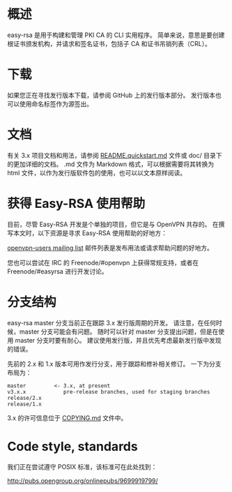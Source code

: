 # 概述

easy-rsa 是用于构建和管理 PKI CA 的 CLI 实用程序。 简单来说，意思是要创建根证书颁发机构，并请求和签名证书，包括子 CA 和证书吊销列表（CRL）。

# 下载

如果您正在寻找发行版本下载，请参阅 GitHub 上的发行版本部分。 发行版本也可以使用命名标签作为源签出。

# 文档

有关 3.x 项目文档和用法，请参阅 [README.quickstart.md](README.quickstart.md) 文件或 doc/ 目录下的更加详细的文档。 .md 文件为 Markdown 格式，可以根据需要将其转换为 html 文件，以作为发行版软件包的使用，也可以以文本原样阅读。

# 获得 Easy-RSA 使用帮助

目前，尽管 Easy-RSA 开发是个单独的项目，但它是与 OpenVPN 共存的。 在撰写本文时，以下资源是寻求 Easy-RSA 使用帮助的好地方：

[openvpn-users mailing list](https://lists.sourceforge.net/lists/listinfo/openvpn-users)  邮件列表是发布用法或请求帮助问题的好地方。

您也可以尝试在 IRC 的 Freenode/#openvpn 上获得常规支持，或者在 Freenode/#easyrsa 进行开发讨论。

# 分支结构

easy-rsa master 分支当前正在跟踪 3.x 发行版周期的开发。 请注意，在任何时候，master 分支可能会有问题。 随时可以针对 master 分支提出问题，但是在使用 master 分支时要有耐心。 建议使用发行版，并且优先考虑最新发行版中发现的错误。

先前的 2.x 和 1.x 版本可用作发行分支，用于跟踪和修补相关修订。 一下为分支布局为：

    master         <- 3.x, at present
    v3.x.x            pre-release branches, used for staging branches
    release/2.x
    release/1.x

3.x 的许可信息位于 [COPYING.md](COPYING.md) 文件中。

# Code style, standards

我们正在尝试遵守 POSIX 标准，该标准可在此处找到：

http://pubs.opengroup.org/onlinepubs/9699919799/
